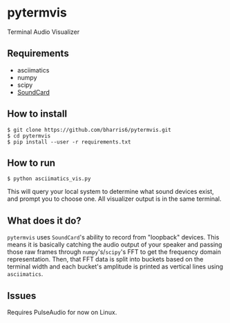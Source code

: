 # pytermvis
Terminal Audio Visualizer

## Requirements

* asciimatics
* numpy
* scipy
* [SoundCard](https://github.com/bastibe/SoundCard)

## How to install

```
$ git clone https://github.com/bharris6/pytermvis.git
$ cd pytermvis
$ pip install --user -r requirements.txt
```

## How to run

```
$ python asciimatics_vis.py
```

This will query your local system to determine what sound devices exist, and prompt you to choose one.  All visualizer output is in the same terminal.  

## What does it do?

`pytermvis` uses `SoundCard`'s ability to record from "loopback" devices.  This means it is basically catching the audio output of your speaker and passing those raw frames through `numpy`'s/`scipy`'s FFT to get the frequency domain representation.  Then, that FFT data is split into buckets based on the terminal width and each bucket's amplitude is printed as vertical lines using `asciimatics`.

## Issues

Requires PulseAudio for now on Linux.  



